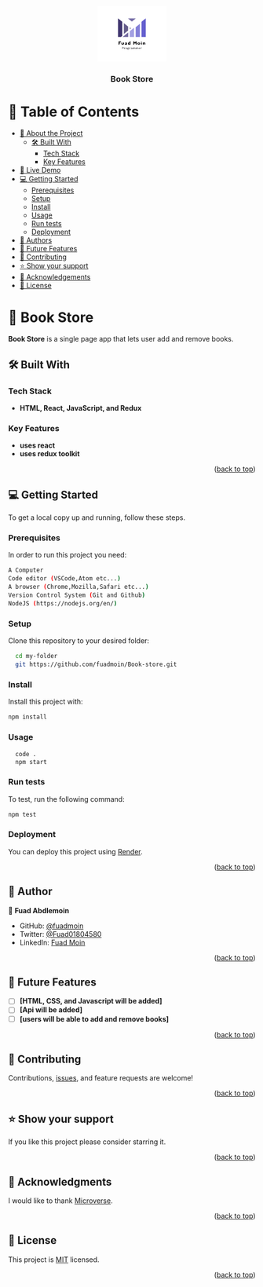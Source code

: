 <a name="readme-top"></a>

<div align="center">
  
  <img src="./img/logo2.png" alt="logo" width="140"  height="auto" />
  <br/>

  <h3><b>Book Store</b></h3>

</div>

# 📗 Table of Contents

- [📖 About the Project](#about-project)
  - [🛠 Built With](#built-with)
    - [Tech Stack](#tech-stack)
    - [Key Features](#key-features)
- [🚀 Live Demo](#live-demo)
- [💻 Getting Started](#getting-started)
  - [Prerequisites](#prerequisites)
  - [Setup](#setup)
  - [Install](#install)
  - [Usage](#usage)
  - [Run tests](#run-tests)
  - [Deployment](#triangular_flag_on_post-deployment)
- [👥 Authors](#authors)
- [🔭 Future Features](#future-features)
- [🤝 Contributing](#contributing)
- [⭐️ Show your support](#support)
- [🙏 Acknowledgements](#acknowledgements)
- [📝 License](#license)

# 📖 Book Store <a name="about-project"></a>

**Book Store** is a single page app that lets user add and remove books.

## 🛠 Built With <a name="built-with"></a>

### Tech Stack <a name="tech-stack"></a>

- **HTML, React, JavaScript, and Redux**

### Key Features <a name="key-features"></a>

- **uses react**
- **uses redux toolkit**

<p align="right">(<a href="#readme-top">back to top</a>)</p>

## 💻 Getting Started <a name="getting-started"></a>

To get a local copy up and running, follow these steps.

### Prerequisites <a name="prerequisites"></a>

In order to run this project you need:

```sh
A Computer
Code editor (VSCode,Atom etc...)
A browser (Chrome,Mozilla,Safari etc...)
Version Control System (Git and Github)
NodeJS (https://nodejs.org/en/)
```

### Setup <a name="setup"></a>

Clone this repository to your desired folder:

```sh
  cd my-folder
  git https://github.com/fuadmoin/Book-store.git
```

### Install <a name="install"></a>

Install this project with:

```sh
npm install
```

### Usage <a name="usage"></a>

```
  code .
  npm start
```

### Run tests <a name="run-tests"></a>

To test, run the following command:

```sh
npm test
```

### Deployment <a name="triangular_flag_on_post-deployment"></a>

You can deploy this project using [Render](https://render.com/).

<p align="right">(<a href="#readme-top">back to top</a>)</p>

## 👥 Author <a name="authors"></a>

👤 **Fuad Abdlemoin**

- GitHub: [@fuadmoin](https://github.com/fuadmoin)
- Twitter: [@Fuad01804580](https://twitter.com/Fuad01804580)
- LinkedIn: [Fuad Moin](https://www.linkedin.com/in/fuad-moin-a7b126259/)

<p align="right">(<a href="#readme-top">back to top</a>)</p>

## 🔭 Future Features <a name="future-features"></a>

- [ ] **[HTML, CSS, and Javascript will be added]**
- [ ] **[Api will be added]**
- [ ] **[users will be able to add and remove books]**

<p align="right">(<a href="#readme-top">back to top</a>)</p>

## 🤝 Contributing <a name="contributing"></a>

Contributions, [issues](https://github.com/fuadmoin/Book-store/issues), and feature requests are welcome!

<p align="right">(<a href="#readme-top">back to top</a>)</p>

## ⭐️ Show your support <a name="support"></a>

If you like this project please consider starring it.

<p align="right">(<a href="#readme-top">back to top</a>)</p>

## 🙏 Acknowledgments <a name="acknowledgements"></a>

I would like to thank [Microverse](https://www.microverse.org/).

<p align="right">(<a href="#readme-top">back to top</a>)</p>

## 📝 License <a name="license"></a>

This project is [MIT](./MIT.md) licensed.

<p align="right">(<a href="#readme-top">back to top</a>)</p>
